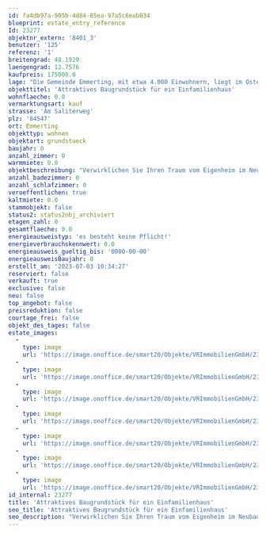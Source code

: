 ```yaml
---
id: fa4db97a-905b-4d84-85ea-97a5c6eab034
blueprint: estate_entry_reference
Id: 23277
objektnr_extern: '8401_3'
benutzer: '125'
referenz: '1'
breitengrad: 48.1929
laengengrad: 12.7576
kaufpreis: 175000.0
lage: "Die Gemeinde Emmerting, mit etwa 4.000 Einwohnern, liegt im Osten des Landkreises Altötting. \r\nEmmerting ist gut erreichbar über die St. 2108 und St. 2356 und liegt mitten im oberbayerischen Chemie-Dreieck. Die Wacker Chemie AG, OMV, Borealis, Chemiepark Gendorf, Alzchem sind einige große Betriebe. Diese werden auch von zahlreichen kleineren Firmen aus der Umgebung unterstützt.\r\nIm Ort  sind Ärzte, Supermärkte, Post, Banken, Handel, Apotheke, Handwerk, Bauhauptgewerbe, Energieversorgungsbetriebe und Dienstleistungsbetriebe vorhanden. Kindergarten und Grundschule können in Emmerting besucht werden, alle weiterführenden Schulen sind in den nahegelegenen Nachbarstädten. \r\n\r\nEine Anschlussmöglichkeit an das Bahnstreckennetz besteht über den Bahnhof Burgkirchen a.d. Alz in ca. 4 km Entfernung. Öffentliche Busverbindungen in die umliegenden Städte bzw. Gemeinden sind vorhanden. \r\n\r\nDie Umgebung bietet eine Vielzahl von Wiesen und Wäldern, die zum Entspannen, Wandern oder Radfahren einladen. Die Nähe zur Natur im Alztal  ermöglicht es Ihnen, die Vorzüge einer ruhigen und dennoch gut angebundenen Wohnlage zu genießen.\r\n\r\nIn nur ca. 7 km Entfernung befindet sich die Kreisstadt Altötting im Nordwesten.\r\nBurghausen ist in unmittelbarer Nähe, mit 1.051 Meter Länge hat die Stadt die längste Burg der Welt. Sie hat beste Einkaufsmöglichkeiten, eine sehr gute Infrastruktur, Ärzteschaft, Klinik, kulturelle Veranstaltungen, jegliche Möglichkeit der Freizeitgestaltung, Gastronomie, Grund- und weiterführende Schulen. Burghausen ist mit seiner modernen Infrastruktur der bedeutendste Standort des „ChemDelta Bavaria“, des bayerischen Chemiedreiecks. Die Stadt ist zudem berühmt durch die Jazzwochen.\r\nDie Landeshauptstadt München ist mittels Autobahn A94 in ca. 90 km erreichbar."
objekttitel: 'Attraktives Baugrundstück für ein Einfamilienhaus'
wohnflaeche: 0.0
vermarktungsart: kauf
strasse: 'Am Saliterweg'
plz: '84547'
ort: Emmerting
objekttyp: wohnen
objektart: grundstueck
baujahr: 0
anzahl_zimmer: 0
warmmiete: 0.0
objektbeschreibung: "Verwirklichen Sie Ihren Traum vom Eigenheim im Neubaugebiet \"Am Saliterweg\" in Emmerting.\r\n\r\nDas angebotene Grundstück befindet sich in einer ruhigen Wohnlage und guter Infrastruktur. \r\nAuf einer Grundstücksfläche von ca. 459 m² können Sie hier ein Einfamilienhaus mit Einliegerwohnung und Doppelgarage errichten. \r\n\r\nDie Erschließung des Grundstücks ist bereits abgeschlossen, der Fernwärmeanschluss ist gesichert und muss übernommen werden. Eine zusätzliche Investition in eine eigene Heizanlage entfällt dadurch. \r\n\r\nLaut des genehmigten Bebauungsplans Nr. 23 der Gemeinde Emmerting  vom 13.09.2022 ist die Errichtung von einem Einzelhaus mit maximal 2 Wohneinheiten zulässig. Die Art der baulichen Nutzung ist als allgemeines Wohngebiet gemäß § 4 BauNVO festgelegt, zudem gilt eine offene Bauweise.\r\nDabei ist eine Grundflächenzahl GRZ von 0,4 zulässig.\r\nDie Firstrichtung ist frei wählbar.\r\nJe Wohneinheit sind 2 Stellplätze (davon mindestens eine Garage oder Carport) eingeplant.\r\n\r\nEs besteht kein Bauzwang!\r\nNützen Sie diese Gelegenheit und vereinbaren Sie noch heute einen Besichtigungstermin."
anzahl_badezimmer: 0
anzahl_schlafzimmer: 0
veroeffentlichen: true
kaltmiete: 0.0
stammobjekt: false
status2: status2obj_archiviert
etagen_zahl: 0
gesamtflaeche: 0.0
energieausweistyp: 'es besteht keine Pflicht!'
energieverbrauchskennwert: 0.0
energieausweis_gueltig_bis: '0000-00-00'
energieausweisBaujahr: 0
erstellt_am: '2023-07-03 10:34:27'
reserviert: false
verkauft: true
exclusive: false
neu: false
top_angebot: false
preisreduktion: false
courtage_frei: false
objekt_des_tages: false
estate_images:
  -
    type: image
    url: 'https://image.onoffice.de/smart20/Objekte/VRImmobilienGmbH/23277/909d8be7-7abd-4c39-826f-265ae0fdb2ed.jpg'
  -
    type: image
    url: 'https://image.onoffice.de/smart20/Objekte/VRImmobilienGmbH/23277/c086fca3-8843-4add-8ca0-10c9fce49076.jpg'
  -
    type: image
    url: 'https://image.onoffice.de/smart20/Objekte/VRImmobilienGmbH/23277/43e772b9-7b64-44f3-8090-1ac33a31acc5.jpg'
  -
    type: image
    url: 'https://image.onoffice.de/smart20/Objekte/VRImmobilienGmbH/23277/d9b465f1-ff8d-45e7-9a9e-63c6c8a9714c.jpg'
  -
    type: image
    url: 'https://image.onoffice.de/smart20/Objekte/VRImmobilienGmbH/23277/a7d4471b-0471-4e62-b7ed-92802a5e10b5.jpg'
  -
    type: image
    url: 'https://image.onoffice.de/smart20/Objekte/VRImmobilienGmbH/23277/d4e705e6-011e-410d-a206-4dcf99eaed37.jpg'
  -
    type: image
    url: 'https://image.onoffice.de/smart20/Objekte/VRImmobilienGmbH/23277/_459935.jpg'
id_internal: 23277
title: 'Attraktives Baugrundstück für ein Einfamilienhaus'
seo_title: 'Attraktives Baugrundstück für ein Einfamilienhaus'
seo_description: "Verwirklichen Sie Ihren Traum vom Eigenheim im Neubaugebiet \"Am Saliterweg\" in Emmerting.\r\n\r\nDas angebotene Grundstück befindet sich in einer ruhigen Wohnlage "
---
```

